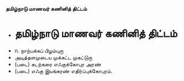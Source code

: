**தமிழ்நாடு மாணவர் கணினித் திட்டம்**
- # தமிழ்நாடு மாணவர் கணினித் திட்டம்
- n. நாற்பக்கப் பிழம்புரு
- அடித்தளமுடைய முக்கட்ட முகட்டுரு
- (படை) கடற்கரை எஃகுக்கோபுர அரண்
- (படை) எஃகு இயங்கரண் எதிர்ப்புக்கோபுரம்.

